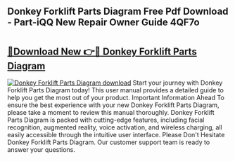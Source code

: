 ## Donkey Forklift Parts Diagram Free Pdf Download - Part-iQQ New Repair Owner Guide 4QF7o

# <h2><a href="http://dfk1bs3.blite.top/?on=Donkey+Forklift+Parts+Diagram">🔗Download New 👉🔴 Donkey Forklift Parts Diagram</a></h2>

[![Donkey Forklift Parts Diagram download](https://i.imgur.com/lujVjoI.png)](http://dfk1bs3.blite.top/?on=Donkey+Forklift+Parts+Diagram)
Start your journey with Donkey Forklift Parts Diagram today! This user manual provides a detailed guide to help you get the most out of your product. Important Information Ahead To ensure the best experience with your new Donkey Forklift Parts Diagram, please take a moment to review this manual thoroughly. Donkey Forklift Parts Diagram is packed with cutting-edge features, including facial recognition, augmented reality, voice activation, and wireless charging, all easily accessible through the intuitive user interface. Please Don't Hesitate Donkey Forklift Parts Diagram. Our customer support team is ready to answer your questions.
